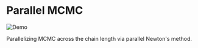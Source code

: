 # Parallel MCMC
![Demo](https://github.com/user-attachments/assets/763dbcbb-7256-48d4-8412-520babf08a7f)

Parallelizing MCMC across the chain length via parallel Newton's method.

